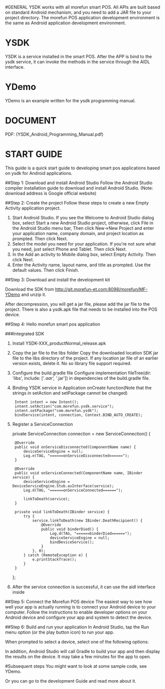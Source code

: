 #GENERAL
YSDK works with all morefun smart POS. All APIs are built based on standard Android mechanism, and you need to add a JAR file to your project directory. The morefun POS application development environment is the same as Android application development environment.

# YSDK
YSDK is a service installed in the smart POS. After the APP is bind to the ysdk service, it can invoke the methods in the service through the AIDL interface.

# YDemo
YDemo is an example written for the ysdk programming manual.

# DOCUMENT

PDF: (YSDK_Android_Programming_Manual.pdf)


# START GUIDE
This guide is a quick start guide to developing smart pos applications based on ysdk for Android applications.

##Step 1: Download and install Android Studio
Follow the Android Studio compiler installation guide to download and install Android Studio. (Note: download address is Google official website)


##Step 2: Create the project
Follow these steps to create a new Empty Activity application project.

1. Start Android Studio. If you see the Welcome to Android Studio dialog box, select Start a new Android Studio project, otherwise, click File in the Android Studio menu bar, Then click New->New Project and enter your application name, company domain, and project location as prompted. Then click Next.
2. Select the model you need for your application. If you're not sure what you need, just select Phone and Tablet. Then click Next.
3. In the Add an activity to Mobile dialog box, select Empty Activity. Then click Next.
4. Enter the Activity name, layout name, and title as prompted. Use the default values. Then click Finish.


##Step 3: Download and install the development kit

Download the SDK from http://git.morefun-et.com:8098/morefun/MF-YDemo and unzip it.

After decompression, you will get a jar file, please add the jar file to the project. There is also a ysdk.apk file that needs to be installed into the POS device.

##Step 4: Hello morefun smart pos application




###Integrated SDK

1. Install YSDK-XXX_productNormal_release.apk

2. Copy the jar file to the libs folder
Copy the downloaded location SDK jar file to the libs directory of the project. If any location jar file of an earlier version exists, delete it. No so library file support required.

3. Configure the build.gradle file
Configure implementation fileTree(dir: 'libs', include: ['*.aar', '*.jar']) in dependencies of the build.gradle file.

4. Binding YSDK service in Application onCreate function(Note that the strings in setAction and setPackage cannot be changed)


        Intent intent = new Intent();
        intent.setAction("com.morefun.ysdk.service");
        intent.setPackage("com.morefun.ysdk");
        bindService(intent, connection, Context.BIND_AUTO_CREATE);


5. Register a ServiceConnection

    private ServiceConnection connection = new ServiceConnection() {

        @Override
        public void onServiceDisconnected(ComponentName name) {
            deviceServiceEngine = null;
            Log.e(TAG, "======onServiceDisconnected======");
        }

        @Override
        public void onServiceConnected(ComponentName name, IBinder service) {
            deviceServiceEngine = DeviceServiceEngine.Stub.asInterface(service);
            Log.d(TAG, "======onServiceConnected======");

            linkToDeath(service);
        }

        private void linkToDeath(IBinder service) {
            try {
                service.linkToDeath(new IBinder.DeathRecipient() {
                    @Override
                    public void binderDied() {
                        Log.d(TAG, "======binderDied======");
                        deviceServiceEngine = null;
                        bindDeviceService();
                    }
                }, 0);
            } catch (RemoteException e) {
                e.printStackTrace();
            }
        }
    };

6. After the service connection is successful, it can use the aidl interface inside

##Step 5: Connect the Morefun POS device
The easiest way to see how well your app is actually running is to connect your Android device to your computer. Follow the instructions to enable developer options on your Android device and configure your app and system to detect the device.

##Step 6: Build and run your application
In Android Studio, tap the Run menu option (or the play button icon) to run your app.

When prompted to select a device, select one of the following options:

In addition, Android Studio will call Gradle to build your app and then display the results on the device. It may take a few minutes for the app to open.

#Subsequent steps
You might want to look at some sample code, see YDemo.

Or you can go to the development Guide and read more about it.
